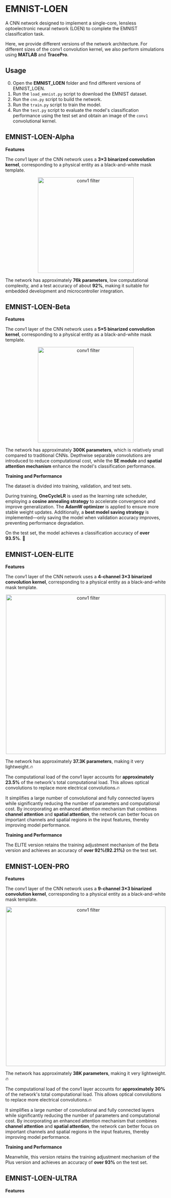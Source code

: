 # EMNIST-LOEN

A CNN network designed to implement a single-core, lensless optoelectronic neural network (LOEN) to complete the EMNIST classification task.

Here, we provide different versions of the network architecture. For different sizes of the conv1 convolution kernel, we also perform simulations using **MATLAB** and **TracePro**.

## Usage

0. Open the **EMNIST_LOEN** folder and find different versions of EMNIST_LOEN.
1. Run the `load_emnist.py` script to download the EMNIST dataset.  
2. Run the `cnn.py` script to build the network.  
3. Run the `train.py` script to train the model.  
4. Run the `test.py` script to evaluate the model's classification performance using the test set and obtain an image of the `conv1` convolutional kernel.

## EMNIST-LOEN-Alpha

****Features****

The conv1 layer of the CNN network uses a **3×3 binarized convolution kernel**, corresponding to a physical entity as a black-and-white mask template.  

<p align="center">
  <img src="images/conv1_filter_alpha.png" alt="conv1 filter" width="300" />
</p>

The network has approximately **76k parameters**, low computational complexity, and a test accuracy of about **92%**, making it suitable for embedded development and microcontroller integration.

## EMNIST-LOEN-Beta

****Features****

The conv1 layer of the CNN network uses a **5×5 binarized convolution kernel**, corresponding to a physical entity as a black-and-white mask template.  

<p align="center">
  <img src="images/conv1_filter_beta.png" alt="conv1 filter" width="300" />
</p>

The network has approximately **300K parameters**, which is relatively small compared to traditional CNNs. Depthwise separable convolutions are introduced to reduce computational cost, while the **SE module** and **spatial attention mechanism** enhance the model's classification performance.

****Training and Performance****

The dataset is divided into training, validation, and test sets.  

During training, **OneCycleLR** is used as the learning rate scheduler, employing a **cosine annealing strategy** to accelerate convergence and improve generalization. The **AdamW optimizer** is applied to ensure more stable weight updates.  Additionally, a **best model saving strategy** is implemented—only saving the model when validation accuracy improves, preventing performance degradation.  

On the test set, the model achieves a classification accuracy of **over 93.5%**. 🚀

## EMNIST-LOEN-ELITE

****Features****

The conv1 layer of the CNN network uses a **4-channel 3×3 binarized convolution kernel**, corresponding to a physical entity as a black-and-white mask template.

<p align="center">
  <img src="images/conv1_filter_elite.png" alt="conv1 filter" width="500" />
</p>

The network has approximately **37.3K parameters**, making it very lightweight.🔥

The computational load of the conv1 layer accounts for **approximately 23.5%** of the network's total computational load. This allows optical convolutions to replace more electrical convolutions.🔥

It simplifies a large number of convolutional and fully connected layers while significantly reducing the number of parameters and computational cost. By incorporating an enhanced attention mechanism that combines **channel attention** and **spatial attention**, the network can better focus on important channels and spatial regions in the input features, thereby improving model performance.

****Training and Performance****

The ELITE version retains the training adjustment mechanism of the Beta version and achieves an accuracy of **over 92%(92.21%)** on the test set.

## EMNIST-LOEN-PRO

****Features****

The conv1 layer of the CNN network uses a **9-channel 3×3 binarized convolution kernel**, corresponding to a physical entity as a black-and-white mask template.

<p align="center">
  <img src="images/conv1_filter_pro.png" alt="conv1 filter" width="500" />
</p>

The network has approximately **38K parameters**, making it very lightweight.🔥

The computational load of the conv1 layer accounts for **approximately 30%** of the network's total computational load. This allows optical convolutions to replace more electrical convolutions.🔥

It simplifies a large number of convolutional and fully connected layers while significantly reducing the number of parameters and computational cost. By incorporating an enhanced attention mechanism that combines **channel attention** and **spatial attention**, the network can better focus on important channels and spatial regions in the input features, thereby improving model performance.

****Training and Performance****

Meanwhile, this version retains the training adjustment mechanism of the Plus version and achieves an accuracy of **over 93%** on the test set.

## EMNIST-LOEN-ULTRA

****Features****
